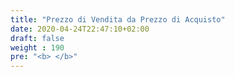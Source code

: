 ```yaml
---
title: "Prezzo di Vendita da Prezzo di Acquisto"
date: 2020-04-24T22:47:10+02:00
draft: false
weight : 190
pre: "<b> </b>"
---
```

